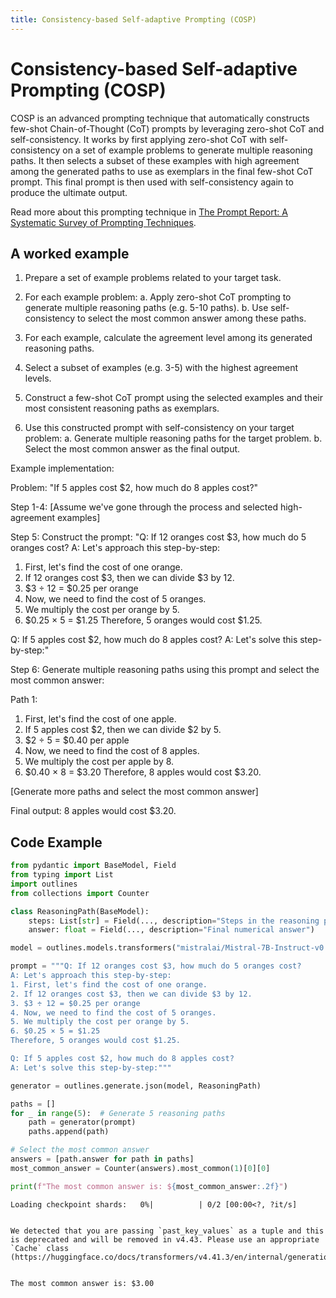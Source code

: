 ```yaml
---
title: Consistency-based Self-adaptive Prompting (COSP)
---
```


# Consistency-based Self-adaptive Prompting (COSP)


COSP is an advanced prompting technique that automatically constructs few-shot Chain-of-Thought (CoT) prompts by leveraging zero-shot CoT and self-consistency. It works by first applying zero-shot CoT with self-consistency on a set of example problems to generate multiple reasoning paths. It then selects a subset of these examples with high agreement among the generated paths to use as exemplars in the final few-shot CoT prompt. This final prompt is then used with self-consistency again to produce the ultimate output.
    
Read more about this prompting technique in [The Prompt Report: A Systematic Survey of Prompting Techniques](https://arxiv.org/abs/2406.06608).
## A worked example


1. Prepare a set of example problems related to your target task.

2. For each example problem:
   a. Apply zero-shot CoT prompting to generate multiple reasoning paths (e.g. 5-10 paths).
   b. Use self-consistency to select the most common answer among these paths.

3. For each example, calculate the agreement level among its generated reasoning paths.

4. Select a subset of examples (e.g. 3-5) with the highest agreement levels.

5. Construct a few-shot CoT prompt using the selected examples and their most consistent reasoning paths as exemplars.

6. Use this constructed prompt with self-consistency on your target problem:
   a. Generate multiple reasoning paths for the target problem.
   b. Select the most common answer as the final output.

Example implementation:

Problem: "If 5 apples cost $2, how much do 8 apples cost?"

Step 1-4: [Assume we've gone through the process and selected high-agreement examples]

Step 5: Construct the prompt:
"Q: If 12 oranges cost $3, how much do 5 oranges cost?
A: Let's approach this step-by-step:
1. First, let's find the cost of one orange.
2. If 12 oranges cost $3, then we can divide $3 by 12.
3. $3 ÷ 12 = $0.25 per orange
4. Now, we need to find the cost of 5 oranges.
5. We multiply the cost per orange by 5.
6. $0.25 × 5 = $1.25
Therefore, 5 oranges would cost $1.25.

Q: If 5 apples cost $2, how much do 8 apples cost?
A: Let's solve this step-by-step:"

Step 6: Generate multiple reasoning paths using this prompt and select the most common answer:

Path 1:
1. First, let's find the cost of one apple.
2. If 5 apples cost $2, then we can divide $2 by 5.
3. $2 ÷ 5 = $0.40 per apple
4. Now, we need to find the cost of 8 apples.
5. We multiply the cost per apple by 8.
6. $0.40 × 8 = $3.20
Therefore, 8 apples would cost $3.20.

[Generate more paths and select the most common answer]

Final output: 8 apples would cost $3.20.
    
## Code Example






```python
from pydantic import BaseModel, Field
from typing import List
import outlines
from collections import Counter

class ReasoningPath(BaseModel):
    steps: List[str] = Field(..., description="Steps in the reasoning process")
    answer: float = Field(..., description="Final numerical answer")

model = outlines.models.transformers("mistralai/Mistral-7B-Instruct-v0.1", device="cuda")

prompt = """Q: If 12 oranges cost $3, how much do 5 oranges cost?
A: Let's approach this step-by-step:
1. First, let's find the cost of one orange.
2. If 12 oranges cost $3, then we can divide $3 by 12.
3. $3 ÷ 12 = $0.25 per orange
4. Now, we need to find the cost of 5 oranges.
5. We multiply the cost per orange by 5.
6. $0.25 × 5 = $1.25
Therefore, 5 oranges would cost $1.25.

Q: If 5 apples cost $2, how much do 8 apples cost?
A: Let's solve this step-by-step:"""

generator = outlines.generate.json(model, ReasoningPath)

paths = []
for _ in range(5):  # Generate 5 reasoning paths
    path = generator(prompt)
    paths.append(path)

# Select the most common answer
answers = [path.answer for path in paths]
most_common_answer = Counter(answers).most_common(1)[0][0]

print(f"The most common answer is: ${most_common_answer:.2f}")
```


    Loading checkpoint shards:   0%|          | 0/2 [00:00<?, ?it/s]


    We detected that you are passing `past_key_values` as a tuple and this is deprecated and will be removed in v4.43. Please use an appropriate `Cache` class (https://huggingface.co/docs/transformers/v4.41.3/en/internal/generation_utils#transformers.Cache)


    The most common answer is: $3.00

